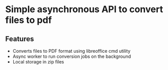 # Simple asynchronous API to convert files to pdf
## Features
- Converts files to PDF format using libreoffice cmd utility
- Async worker to run conversion jobs on the background
- Local storage in zip files
